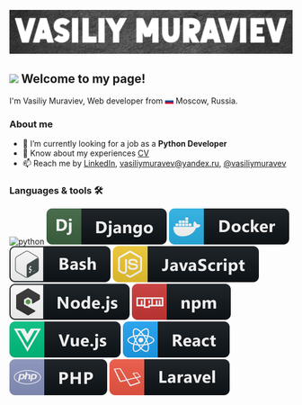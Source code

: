 [![Header](https://github.com/vasiliy-muravev/vasiliy-muravev/blob/main/assets/github_header3.jpg)](https://vasiliymuravev.ru/)

## <img src="https://emojis.slackmojis.com/emojis/images/1531849430/4246/blob-sunglasses.gif?1531849430" width="30"/> Welcome to my page!

I'm Vasiliy Muraviev, Web developer
from ![tricolour](https://github.com/vasiliy-muravev/vasiliy-muravev/blob/main/assets/tricolour.jpg) Moscow, Russia.

### About me

- 🌱 I’m currently looking for a job as a **Python Developer**
- 📄 Know about my experiences [CV](https://hh.ru/resume/63577db6ff0b7f33680039ed1f495570556136)
- 📫 Reach me
  by [LinkedIn](https://www.linkedin.com/in/vasiliymuravev/), [vasiliymuravev@yandex.ru](vasiliymuravev@yandex.ru), [@vasiliymuravev](https://t.me/vasiliymuravev)

### Languages & tools 🛠
![python](https://github.com/vasiliy-muravev/vasiliy-muravev/blob/main/assets/badges/pythnon.svg)
![django](https://github.com/vasiliy-muravev/vasiliy-muravev/blob/main/assets/badges/django.svg)
![docker](https://github.com/vasiliy-muravev/vasiliy-muravev/blob/main/assets/badges/docker.svg)
![bash](https://github.com/vasiliy-muravev/vasiliy-muravev/blob/main/assets/badges/bash.svg)
![js](https://github.com/vasiliy-muravev/vasiliy-muravev/blob/main/assets/badges/js.svg)
![nodejs_larger](https://github.com/vasiliy-muravev/vasiliy-muravev/blob/main/assets/badges/nodejs_larger.svg)
![npm](https://github.com/vasiliy-muravev/vasiliy-muravev/blob/main/assets/badges/npm.svg)
![vue](https://github.com/vasiliy-muravev/vasiliy-muravev/blob/main/assets/badges/vue.svg)
![react](https://github.com/vasiliy-muravev/vasiliy-muravev/blob/main/assets/badges/react.svg)
![php](https://github.com/vasiliy-muravev/vasiliy-muravev/blob/main/assets/badges/php.svg)
![laravel](https://github.com/vasiliy-muravev/vasiliy-muravev/blob/main/assets/badges/laravel.svg)
